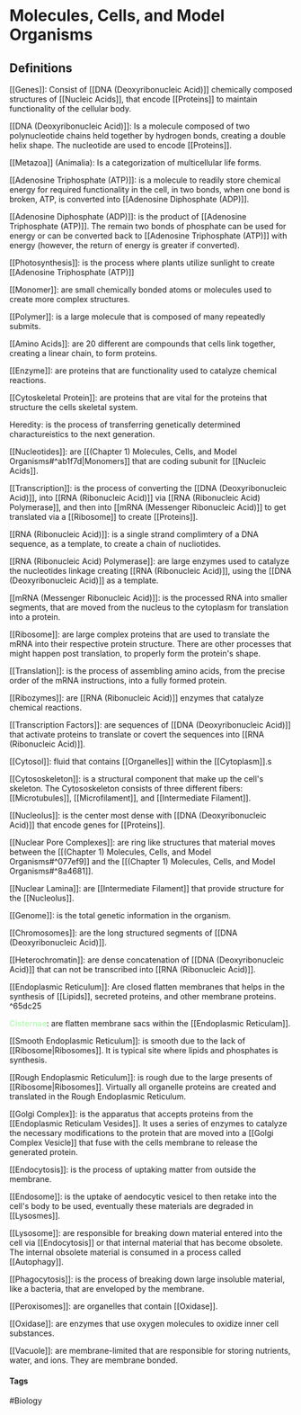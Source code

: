 # Molecules, Cells, and Model Organisms

## Definitions
[[Genes]]: Consist of [[DNA (Deoxyribonucleic Acid)]] chemically composed structures of [[Nucleic Acids]], that encode [[Proteins]] to maintain functionality of the cellular body. 

[[DNA (Deoxyribonucleic Acid)]]: Is a molecule composed of two polynucleotide chains held together by hydrogen bonds, creating a double helix shape. The nucleotide are used to encode [[Proteins]].

[[Metazoa]] (Animalia): Is a categorization of multicellular life forms.

[[Adenosine Triphosphate (ATP)]]: is a molecule to readily store chemical energy for required functionality in the cell, in two bonds, when one bond is broken, ATP, is converted into [[Adenosine Diphosphate (ADP)]].

[[Adenosine Diphosphate (ADP)]]: is the product of [[Adenosine Triphosphate (ATP)]]. The remain two bonds of phosphate can be used for energy or can be converted back to [[Adenosine Triphosphate (ATP)]] with energy (however, the return of energy is greater if converted).

[[Photosynthesis]]: is the process where plants utilize sunlight to create [[Adenosine Triphosphate (ATP)]]

[[Monomer]]: are small chemically bonded atoms or molecules used to create more complex structures.

[[Polymer]]: is a large molecule that is composed of many repeatedly submits.

[[Amino Acids]]: are 20 different are compounds that cells link together, creating a linear chain, to form proteins.

[[Enzyme]]: are proteins that are functionality used to catalyze chemical reactions. 

[[Cytoskeletal Protein]]: are proteins that are vital for the proteins that structure the cells skeletal system.

Heredity: is the process of transferring genetically determined charactureistics to the next generation. 

[[Nucleotides]]: are [[(Chapter 1) Molecules, Cells, and Model Organisms#^ab1f7d|Monomers]] that are coding subunit for [[Nucleic Acids]].

[[Transcription]]: is the process of converting the [[DNA (Deoxyribonucleic Acid)]], into [[RNA (Ribonucleic Acid)]] via [[RNA (Ribonucleic Acid) Polymerase]], and then into [[mRNA (Messenger Ribonucleic Acid)]] to get translated via a [[Ribosome]] to create [[Proteins]].

[[RNA (Ribonucleic Acid)]]: is a single strand complimtery of a DNA sequence, as a template, to create a chain of nucliotides.

[[RNA (Ribonucleic Acid) Polymerase]]: are large enzymes used to catalyze the nucleotides linkage creating [[RNA (Ribonucleic Acid)]], using the [[DNA (Deoxyribonucleic Acid)]] as a template.

[[mRNA (Messenger Ribonucleic Acid)]]: is the processed RNA into smaller segments, that are moved from the nucleus to the cytoplasm for translation into a protein.

[[Ribosome]]: are large complex proteins that are used to translate the mRNA into their respective protein structure. There are other processes that might happen post translation, to properly form the protein's shape.

[[Translation]]: is the process of assembling amino acids, from the precise order of the mRNA instructions, into a fully formed protein. 

[[Ribozymes]]: are [[RNA (Ribonucleic Acid)]] enzymes that catalyze chemical reactions.

[[Transcription Factors]]: are sequences of [[DNA (Deoxyribonucleic Acid)]] that activate proteins to translate or covert the sequences into [[RNA (Ribonucleic Acid)]].

[[Cytosol]]: fluid that contains [[Organelles]] within the [[Cytoplasm]].s

[[Cytososkeleton]]: is a structural component that make up the cell's skeleton. The Cytososkeleton consists of three different fibers: [[Microtubules]], [[Microfilament]], and [[Intermediate Filament]].

[[Nucleolus]]: is the center most dense with [[DNA (Deoxyribonucleic Acid)]] that encode genes for [[Proteins]].

[[Nuclear Pore Complexes]]: are ring like structures that material moves between the [[(Chapter 1) Molecules, Cells, and Model Organisms#^077ef9]] and the [[(Chapter 1) Molecules, Cells, and Model Organisms#^8a4681]].

[[Nuclear Lamina]]: are [[Intermediate Filament]] that provide structure for the [[Nucleolus]].

[[Genome]]: is the total genetic information in the organism.

[[Chromosomes]]: are the long structured segments of [[DNA (Deoxyribonucleic Acid)]].

[[Heterochromatin]]: are dense concatenation of [[DNA (Deoxyribonucleic Acid)]] that can not be transcribed into [[RNA (Ribonucleic Acid)]].

[[Endoplasmic Reticulum]]: Are closed flatten membranes that helps in the synthesis of [[Lipids]], secreted proteins, and other membrane proteins. ^65dc25

<span style="color: #BBFABB; font-weight: bold;">Cisternae</span>: are flatten membrane sacs within the [[Endoplasmic Reticulam]].

[[Smooth Endoplasmic Reticulum]]: is smooth due to the lack of [[Ribosome|Ribosomes]]. It is typical site where lipids and phosphates is synthesis.

[[Rough Endoplasmic Reticulum]]: is rough due to the large presents of [[Ribosome|Ribosomes]]. Virtually all organelle proteins are created and translated in the Rough Endoplasmic Reticulum.

[[Golgi Complex]]: is the apparatus that accepts proteins from the [[Endoplasmic Reticulam Vesides]]. It uses a series of enzymes to catalyze the necessary modifications to the protein that are moved into a [[Golgi Complex Vesicle]] that fuse with the cells membrane to release the generated protein.

[[Endocytosis]]: is the process of uptaking matter from outside the membrane. 

[[Endosome]]: is the uptake of aendocytic vesicel to then retake into the cell's body to be used, eventually these materials are degraded in [[Lysosmes]].

[[Lysosome]]: are responsible for breaking down material entered into the cell via [[Endocytosis]] or that internal material that has become obsolete. The internal obsolete material is consumed in a process called [[Autophagy]]. 

[[Phagocytosis]]: is the process of breaking down large insoluble material, like a bacteria, that are enveloped by the membrane.

[[Peroxisomes]]: are organelles that contain [[Oxidase]].

[[Oxidase]]: are enzymes that use oxygen molecules to oxidize inner cell substances.

[[Vacuole]]: are membrane-limited that are responsible for storing nutrients, water, and ions. They are membrane bonded.

#### Tags
#Biology